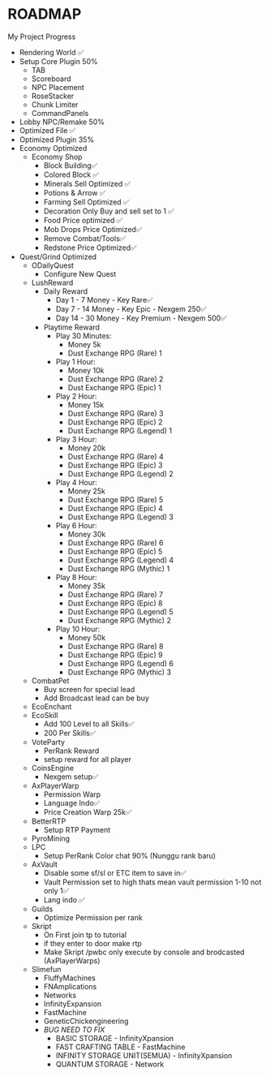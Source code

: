 # ROADMAP
My Project Progress
- Rendering World ✅
- Setup Core Plugin 50%
  - TAB
  - Scoreboard
  - NPC Placement
  - RoseStacker
  - Chunk Limiter
  - CommandPanels
- Lobby NPC/Remake 50%
- Optimized File ✅
- Optimized Plugin 35%
- Economy Optimized
  - Economy Shop 
    - Block Building✅
    - Colored Block ✅
    - Minerals Sell Optimized ✅
    - Potions & Arrow ✅
    - Farming Sell Optimized ✅
    - Decoration Only Buy and sell set to 1 ✅
    - Food Price optimized ✅
    - Mob Drops Price Optimized✅
    - Remove Combat/Tools✅
    - Redstone Price Optimized✅
- Quest/Grind Optimized
  - ODailyQuest
    - Configure New Quest
  - LushReward
    - Daily Reward
      - Day 1 - 7 Money - Key Rare✅
      - Day 7 - 14 Money - Key Epic - Nexgem 250✅
      - Day 14 - 30 Money - Key Premium - Nexgem 500✅
    - Playtime Reward
      - Play 30 Minutes:
        - Money 5k
        - Dust Exchange RPG (Rare) 1
      - Play 1 Hour:
        - Money 10k
        - Dust Exchange RPG (Rare) 2
        - Dust Exchange RPG (Epic) 1
      - Play 2 Hour:
        - Money 15k
        - Dust Exchange RPG (Rare) 3
        - Dust Exchange RPG (Epic) 2
        - Dust Exchange RPG (Legend) 1
      - Play 3 Hour:
        - Money 20k
        - Dust Exchange RPG (Rare) 4
        - Dust Exchange RPG (Epic) 3
        - Dust Exchange RPG (Legend) 2
      - Play 4 Hour:
        - Money 25k
        - Dust Exchange RPG (Rare) 5
        - Dust Exchange RPG (Epic) 4
        - Dust Exchange RPG (Legend) 3
      - Play 6 Hour:
        - Money 30k
        - Dust Exchange RPG (Rare) 6
        - Dust Exchange RPG (Epic) 5
        - Dust Exchange RPG (Legend) 4
        - Dust Exchange RPG (Mythic) 1
      - Play 8 Hour:
        - Money 35k
        - Dust Exchange RPG (Rare) 7
        - Dust Exchange RPG (Epic) 8
        - Dust Exchange RPG (Legend) 5
        - Dust Exchange RPG (Mythic) 2
      - Play 10 Hour:
        - Money 50k
        - Dust Exchange RPG (Rare) 8
        - Dust Exchange RPG (Epic) 9
        - Dust Exchange RPG (Legend) 6
        - Dust Exchange RPG (Mythic) 3
  - CombatPet
    - Buy screen for special lead
    - Add Broadcast lead can be buy
  - EcoEnchant
  - EcoSkill
    - Add 100 Level to all Skills✅
    - 200 Per Skills✅
  - VoteParty
    - PerRank Reward
    - setup reward for all player
  - CoinsEngine
    - Nexgem setup✅
  - AxPlayerWarp
    - Permission Warp
    - Language Indo✅
    - Price Creation Warp 25k✅
  - BetterRTP
    - Setup RTP Payment
  - PyroMining
  - LPC
    - Setup PerRank Color chat 90% (Nunggu rank baru)
  - AxVault
    - Disable some sf/sl or ETC item to save in✅
    - Vault Permission set to high thats mean vault permission 1-10 not only 1✅
    - Lang indo ✅
  - Guilds
    - Optimize Permission per rank
  - Skript
    - On First join tp to tutorial
    - if they enter to door make rtp
    - Make Skript /pwbc only execute by console and brodcasted (AxPlayerWarps)
  - Slimefun
    - FluffyMachines
    - FNAmplications
    - Networks
    - InfinityExpansion
    - FastMachine
    - GeneticChickengineering
    - *BUG NEED TO FIX*
      - BASIC STORAGE - InfinityXpansion
      - FAST CRAFTING TABLE - FastMachine
      - INFINITY STORAGE UNIT(SEMUA) - InfinityXpansion
      - QUANTUM STORAGE - Network
